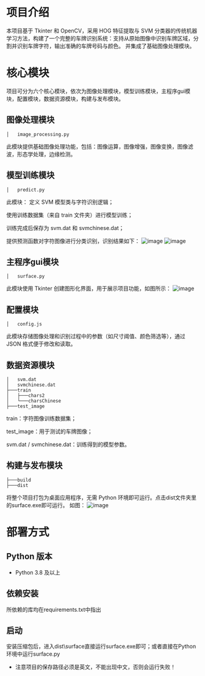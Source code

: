 # 项目介绍
本项目基于 Tkinter 和 OpenCV，采用 HOG 特征提取与 SVM 分类器的传统机器学习方法，构建了一个完整的车牌识别系统：支持从原始图像中识别车牌区域，分割并识别车牌字符，输出准确的车牌号码与颜色。
并集成了基础图像处理模块。

# 核心模块
项目可分为六个核心模块，依次为图像处理模块，模型训练模块，主程序gui模块，配置模块，数据资源模块，构建与发布模块。

## 图像处理模块
```
│   image_processing.py
```
此模块提供基础图像处理功能，包括：图像运算，图像增强，图像变换，图像滤波，形态学处理，边缘检测。

## 模型训练模块
```
│   predict.py
```
此模块：
定义 SVM 模型类与字符识别逻辑；

使用训练数据集（来自 train 文件夹）进行模型训练；

训练完成后保存为 svm.dat 和 svmchinese.dat；

提供预测函数对字符图像进行分类识别，识别结果如下：
![image](https://github.com/user-attachments/assets/0a21863c-d551-4d7c-9109-d261678cb9f0)
![image](https://github.com/user-attachments/assets/1162e663-9a73-453d-95d2-28bb4a3ad594)

## 主程序gui模块
```
│   surface.py
```
此模块使用 Tkinter 创建图形化界面，用于展示项目功能，如图所示：
![image](https://github.com/user-attachments/assets/43a18f6e-8181-4aa5-8d92-4719419e25a5)

## 配置模块
```
│   config.js
```
此模块存储图像处理和识别过程中的参数（如尺寸阈值、颜色筛选等），通过 JSON 格式便于修改和读取。

## 数据资源模块
```
│   svm.dat
│   svmchinese.dat
├───train
│   ├───chars2
│   └───charsChinese
├───test_image
```
train：字符图像训练数据集；

test_image：用于测试的车牌图像；

svm.dat / svmchinese.dat：训练得到的模型参数。

## 构建与发布模块
```
├───build
├───dist
```
将整个项目打包为桌面应用程序，无需 Python 环境即可运行。点击dist文件夹里的surface.exe即可运行。
如图：
![image](https://github.com/user-attachments/assets/70d8b5a7-25b2-446e-a227-9cbc0629f9b6)

# 部署方式
## Python 版本
- Python 3.8 及以上
## 依赖安装
所依赖的库均在requirements.txt中指出
## 启动
安装压缩包后，进入dist\surface直接运行surface.exe即可；或者直接在Python环境中运行surface.py
- 注意项目的保存路径必须是英文，不能出现中文，否则会运行失败！








